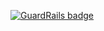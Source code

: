 
[![GuardRails badge](https://badges.production.guardrails.io/bennythejudge/superlists.svg)](https://www.guardrails.io)
